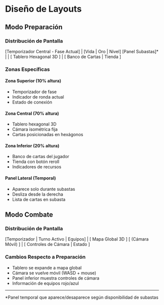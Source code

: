 # Diseño de Layouts

## Modo Preparación

### Distribución de Pantalla
[Temporizador Central - Fase Actual]
|
[Vida | Oro | Nivel]    [Panel Subastas]*
|                     |
[    Tablero Hexagonal 3D     ]
|
[  Banco de Cartas  |  Tienda  ]

### Zonas Específicas
#### Zona Superior (10% altura)
- Temporizador de fase
- Indicador de ronda actual
- Estado de conexión

#### Zona Central (70% altura)
- Tablero hexagonal 3D
- Cámara isométrica fija
- Cartas posicionadas en hexágonos

#### Zona Inferior (20% altura)
- Banco de cartas del jugador
- Tienda con botón reroll
- Indicadores de recursos

#### Panel Lateral (Temporal)
- Aparece solo durante subastas
- Desliza desde la derecha
- Lista de cartas en subasta

## Modo Combate

### Distribución de Pantalla
[Temporizador | Turno Activo | Equipos]
|
[        Mapa Global 3D        ]
[     (Cámara Móvil)          ]
|
[  Controles de Cámara  |  Estado  ]

### Cambios Respecto a Preparación
- Tablero se expande a mapa global
- Cámara se vuelve móvil (WASD + mouse)
- Panel inferior muestra controles de cámara
- Información de equipos rojo/azul

---
*Panel temporal que aparece/desaparece según disponibilidad de subastas
